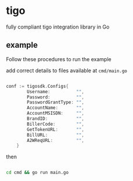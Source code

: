 # tigo
fully compliant tigo integration library in Go

## example
Follow these procedures to run the example

add correct details to files available at `cmd/main.go`
```go

conf := tigosdk.Configs{
		Username:          "",
		Password:          "",
		PasswordGrantType: "",
		AccountName:       "",
		AccountMSISDN:     "",
		BrandID:           "",
		BillerCode:        "",
		GetTokenURL:       "",
		BillURL:           "",
		A2WReqURL:         "",
	}

```

then

```bash

cd cmd && go run main.go

```